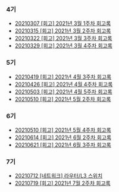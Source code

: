 ### 4기
- [20210307 [회고] 2021년 3월 1주차 회고록](https://catsbi.oopy.io/3825d0ce-c460-4b11-805f-33103d300670)
- [20210315 [회고] 2021년 3월 2주차 회고록](https://catsbi.oopy.io/06d9b71d-8782-4b7b-8ae6-f8a0cacc06cf)
- [20210322 [회고] 2021년 3월 3주차 회고록](https://catsbi.oopy.io/e679dbae-8a62-4070-9438-d641c4191c98)
- [20210329 [회고] 2021년 3월 4주차 회고록](https://catsbi.oopy.io/14790e1e-9738-4ab1-9df6-d5f4c0ccf13b)


### 5기
- [20210419 [회고] 2021년 4월 3주차 회고록](https://catsbi.oopy.io/af5e989f-807b-43a9-b762-1c1e33910780)
- [20210426 [회고] 2021년 4월 4주차 회고록](https://catsbi.oopy.io/abbd7c7f-8800-44d6-be0c-9af4e17ce396)
- [20210503 [회고] 2021년 4월 5주차 회고록](https://catsbi.oopy.io/5acb88b2-ac93-4a4e-a0a4-b619d6a49727)
- [20210510 [회고] 2021년 5월 2주차 회고록](https://catsbi.oopy.io/900a467d-58cf-40bc-9ec1-fc7935c8afc1)


### 6기
- [20210510 [회고] 2021년 5월 4주차 회고록](https://catsbi.oopy.io/1e99440b-4e6f-4070-8816-231f6af8d2f8)
- [20210614 [회고] 2021년 6월 2주차 회고록](https://catsbi.oopy.io/8ff704e5-eb71-482e-a020-69bafd2eef89)
- [20210621 [회고] 2021년 6월 3주차 회고록](https://catsbi.oopy.io/898a3f58-d48e-47bd-8387-07f8ecf4ab2f)


### 7기
- [20210712 [네트워크] 라우터/L3 스위치](https://catsbi.oopy.io/225439bd-ec84-4e16-aeca-0dfcb9954ea6)
- [20210719 [회고] 2021년 7월 2주차 회고록](https://catsbi.oopy.io/95e8c784-0bca-4d7d-abea-94d9a61d76b6)
